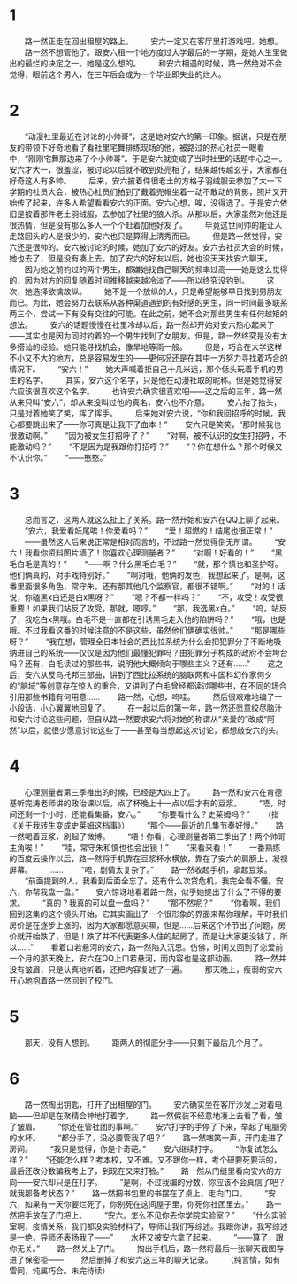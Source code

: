 # 1
　　路一然正走在回出租屋的路上。
　　安六一定又在客厅里打游戏吧，她想。
　　路一然不想管他了。跟安六租一个地方度过大学最后的一学期，是她人生里做出的最烂的决定之一。她是这么想的。
　　和安六相遇的时候，路一然绝对不会觉得，眼前这个男人，在三年后会成为一个毕业即失业的烂人。
# 2
　　“动漫社里最近在讨论的小帅哥”，这是她对安六的第一印象。据说，只是在朋友的带领下好奇地看了看社里宅舞排练现场的他，被路过的热心社员一眼看中，“刚刚宅舞那边来了个小帅哥”。于是安六就变成了当时社里的话题中心之一。安六才大一，很羞涩，被讨论以后就不敢到处亮相了，结果越传越玄乎，大家都在好奇这人有多帅。
　　后来，安六披着件很老土的方格子羽绒服去参加了大一下学期的社员大会，被热心社员们拍到了戴着兜帽坐着一动不敢动的背影，照片又开始传了起来，许多人希望看看安六的正面。安六心想，唉，没得选了。于是安六依旧是披着那件老土羽绒服，去参加了社里的狼人杀。从那以后，大家虽然对他还是很热情，但是没有那么多人一个个赶着加他好友了。
　　毕竟这世间帅的能让人走路回头的人是很少的，安六也只是算得上清秀而已。
　　但是路一然觉得，安六还是很帅的。安六被讨论的时候，她加了安六的好友。安六去社员大会的时候，她也去了，但是没有凑上去。加了安六的好友以后，她也没天天找安六聊天。
　　因为她之前钓过的两个男生，都嫌她找自己聊天的频率过高——她是这么觉得的，因为对方的回复随着时间推移越来越冷淡了——所以终究没钓到。
　　这次，她选择欲擒故纵。
　　她不是一个放纵的人，只是希望能够早日找到男朋友而已。为此，她会努力去联系从各种渠道遇到的有好感的男生，同一时间最多联系两三个，尝试一下有没有交往的可能。在此之前，她不会对那些男生有任何越矩的想法。
　　安六的话题慢慢在社里冷却以后，路一然却开始对安六热心起来了——其实也是因为同时钓着的一个男生找到了女朋友。但是，路一然终究是没有太多搭讪的经验。她只能寻找机会，像旱地等雨一般。
　　但是，巧合在大学这样不小又不大的地方，总是容易发生的——更何况还是在其中一方努力寻找着巧合的情况下。
　　“安六！”
　　她大声喊着拒自己十几米远，那个低头玩着手机的男生的名字。
　　其实，安六这个名字，只是他在动漫社取的昵称。但是她觉得安六应该很喜欢这个名字。
　　也许安六确实很喜欢吧——这之后的三年，路一然从来只叫“安六”，却从来没叫过他的真名，安六也不介意。
　　安六抬了抬头，只是对着她笑了笑，挥了挥手。
　　后来她对安六说，“你和我回招呼的时候，我心都要跳出来了——你可真是让我下了血本！”
　　安六只是笑笑，“那时候我也很激动啊。”
　　“因为被女生打招呼了？”
　　“对啊，被不认识的女生打招呼，不能激动吗？”
　　“不是因为是我跟你打招呼？”
　　“？你在想什么？那个时候又不认识你。”
　　“——憨憨。”
# 3
　　总而言之，这两人就这么扯上了关系。路一然开始和安六在QQ上聊了起来。
　　“安六，我爱看妖尾唉！你爱看吗？”
　　“爱！超燃的！结尾也很正常！”
　　——虽然这人后来说正常是相对而言的，不过路一然觉得倒无所谓。
　　“安六！我看你资料图片墙了！你喜欢心理测量者？”
　　“对啊！好看的！”
　　“黑毛白毛是真的！”
　　“——啊？什么黑毛白毛？”
　　“就，那个慎也和圣护呀。他们俩真的，对手戏特别好。”
　　“啊对哦，他俩的发色，我想起来了。是啊，这番里面很多角色，常守朱，还有那其他几个监察官，都很不错啊。”
　　“对的！话说，你磕黑x白还是白x黑呀？”
　　“嗯？不都一样吗？”
　　“不，攻受！攻受很重要！如果我们站反了攻受，那就，嗯哼。”
　　“那，我选黑x白。”
　　“呜，站反了，我吃白x黑哦。白毛不是一直都在引诱黑毛走入他的陷阱吗？”
　　“哦，也是哦。不过我看这番的时候注意的不是这些，虽然他们俩确实很帅。”
　　“那是哪些呀？”
　　“我在想，管理全日本社会的西比拉系统为什么会把犯罪分子不断地吸纳进自己的系统——仅仅是因为他们最懂犯罪吗？由犯罪分子构成的政府不会垮台吗？还有，白毛读过的那些书，说明他大概倾向于哪些主义？还有……”
　　这之后，安六从反乌托邦三部曲，讲到了西比拉系统的脑联网和中国科幻作家何夕的“脑域”等创意存在惊人的重合，又讲到了白毛曾经都读过哪些书，在不同的场合引用那些书籍有何用意……
　　路一然，心想，呜哇。
　　然后很艰难地编了一小段话，小心翼翼地回复了。
　　在一起以后的第一年，路一然还愿意绞尽脑汁和安六讨论这些问题，但自从路一然要求安六将对她的称谓从“亲爱的”改成“阿然”以后，就很少愿意讨论这些了——甚至每当想起这次讨论，都想敲安六的头。
# 4
　　心理测量者第三季推出的时候，已经是大四上了。
　　路一然和安六在肯德基听完涛老师讲的政治课以后，点了杯晚上十一点以后才有的豆浆。
　　“唔，时间还剩一个小时，还能看集番，安六。”
　　“你要看什么？史莱姆吗？”
　　（指《关于我转生变成史莱姆这档事》）
　　“那个——最近的几集节奏好慢。”
　　路一然喝着豆浆，刷起了微博。
　　“唔！你看，心理测量者第三季出了！两个帅哥主角唉！”
　　“哇，常守朱和慎也也会出镜！”
　　“来看来看！”
　　一番熟练的百度云操作以后，路一然将手机靠在豆浆杯水横放，靠在了安六的肩膀上，凝视屏幕。
　　……
　　“唔，剧情太复杂了。”
　　路一然收起手机，拿起豆浆。
　　“前面提到的人，我看到后面全忘了。还有什么次贷危机，我完全看不懂。安六，你帮我盘一盘。”
　　安六惊讶地看着路一然，似乎她提出了什么了不得的要求。
　　“真的？我真的可以盘一盘吗？”
　　“那不然呢？”
　　“你看啊，我们回到这集的这个镜头开始，它其实画出了一个很形象的界面来帮你理解，平时我们房价是在逐步上涨的，因为大家都愿意买嘛，但是……后来这个环节出了问题，房价就开始跌了，但是！跌了并不代表更多人住的起房了，而是让大家更没钱了，所以……”
　　看着口若悬河的安六，路一然陷入沉思。仿佛，时间又回到了恋爱前一个月的那天晚上，安六在QQ上口若悬河，而内容也是这部动画。
　　路一然并没有皱眉，只是认真地听着，还把内容复述了一遍。
　　那天晚上，瘦弱的安六开心地抱着路一然回到了校门。
# 5
　　那天，没有人想到。
　　距两人的彻底分手——只剩下最后几个月了。
# 6
　　路一然掏出钥匙，打开了出租屋的门。
　　安六确实坐在客厅沙发上对着电脑——但却是在聚精会神地打着字。
　　路一然假装不经意地凑上去看了看，皱了皱眉。
　　“你还在管社团的事啊。”
　　安六打字的手停了下来，举起了电脑旁的水杯。
　　“都分手了，没必要管我了吧？”
　　路一然嗤笑一声，开门走进了房间。
　　“我只是觉得，你是个奇葩。”
　　安六继续打字。
　　“你复试怎么样？”
　　“还能怎么样？考本校，又不难。又不跟你一样，考个研要死要活的，最后还改分数骗我考上了，到现在又来打脸。”
　　路一然从门缝里看向安六的方向——安六却只是在打字。
　　“是啊，不过我编的分数，你应该不会真信了吧？就我那备考状态？”
　　路一然把书包里的书摆在了桌上，走向门口。
　　“安六，如果有一天你要烂死了，你别死在这间屋子里，你死你社团里去。”
　　路一然把手放在了门把上。
　　“安六。怎么不见你去你学院实验室？”
　　“什么实验室啊，疫情关系，我们都没实验材料了，导师让我们写综述。我跟你讲，我写综述是一绝，导师还表扬我了——”
　　水杯又被安六拿了起来。
　　“——算了，跟你无关。”
　　路一然关上了门。
　　掏出手机后，路一然将最后一张聊天截图存进了保密柜——
　　然后删掉了和安六这三年的聊天记录。
　　（纯言情，如有雷同，纯属巧合。未完待续）

<!-- ##{"timestamp":1634714552}## -->